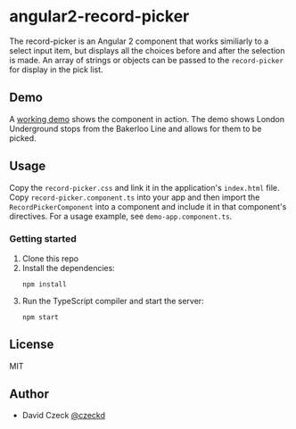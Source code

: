 # angular2-record-picker

The record-picker is an Angular 2 component that works similiarly to a select 
input item, but displays all the choices before and after the selection is 
made. An array of strings or objects can be passed to the `record-picker` for 
display in the pick list.

## Demo

A [working demo](http://czeckd.github.io/angular2-record-picker/demo/) shows
the component in action. The demo shows London Underground stops from the 
Bakerloo Line and allows for them to be picked.

## Usage

Copy the `record-picker.css` and link it in the application's `index.html` 
file. Copy `record-picker.component.ts` into your app and then import the
`RecordPickerComponent` into a component and include it in that component's
directives. For a usage example, see `demo-app.component.ts`.

### Getting started

1. Clone this repo
1. Install the dependencies:
	```
    npm install
	```
1. Run the TypeScript compiler and start the server:
	```
	npm start
	```

## License

MIT


## Author
- David Czeck [@czeckd](https://github/czeckd)
